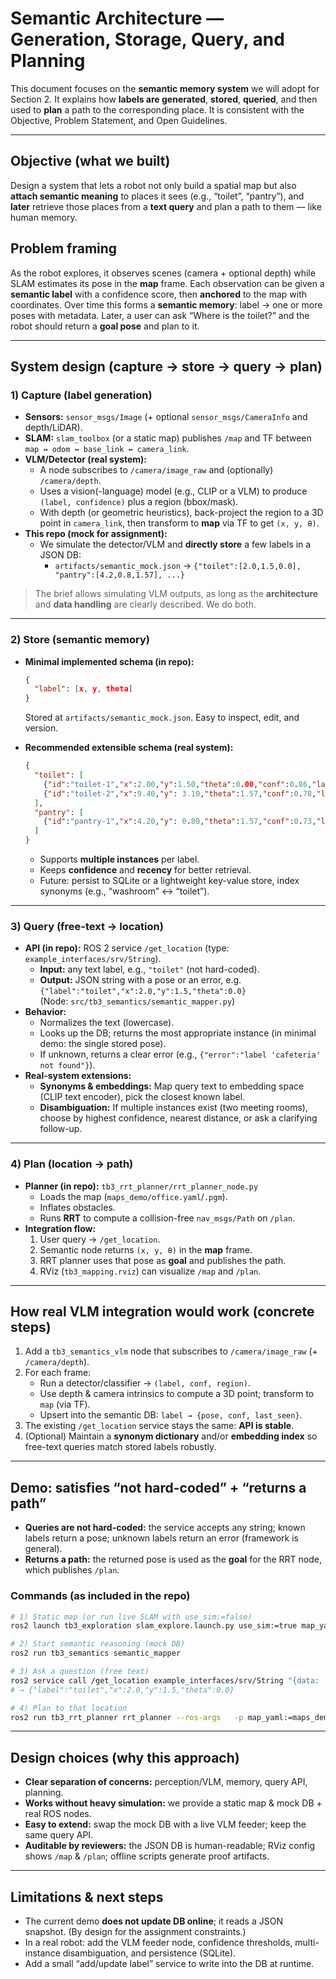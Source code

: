 # Semantic Architecture — Generation, Storage, Query, and Planning

This document focuses on the **semantic memory system** we will adopt for Section 2.
It explains how **labels are generated**, **stored**, **queried**, and then used to
**plan** a path to the corresponding place. It is consistent with the Objective,
Problem Statement, and Open Guidelines.

---

## Objective (what we built)
Design a system that lets a robot not only build a spatial map but also **attach semantic meaning**
to places it sees (e.g., “toilet”, “pantry”), and **later** retrieve those places from a **text query**
and plan a path to them — like human memory.

## Problem framing
As the robot explores, it observes scenes (camera + optional depth) while SLAM estimates its pose in the **map** frame.
Each observation can be given a **semantic label** with a confidence score, then **anchored** to the map with coordinates.
Over time this forms a **semantic memory**: label → one or more poses with metadata.
Later, a user can ask “Where is the toilet?” and the robot should return a **goal pose** and plan to it.

---

## System design (capture → store → query → plan)

### 1) Capture (label generation)
- **Sensors:** `sensor_msgs/Image` (+ optional `sensor_msgs/CameraInfo` and depth/LiDAR).
- **SLAM:** `slam_toolbox` (or a static map) publishes `/map` and TF between `map ↔ odom ↔ base_link ↔ camera_link`.
- **VLM/Detector (real system):**
  - A node subscribes to `/camera/image_raw` and (optionally) `/camera/depth`.
  - Uses a vision(-language) model (e.g., CLIP or a VLM) to produce `(label, confidence)` plus a region (bbox/mask).
  - With depth (or geometric heuristics), back-project the region to a 3D point in `camera_link`, then transform to **map** via TF to get `(x, y, θ)`.
- **This repo (mock for assignment):**
  - We simulate the detector/VLM and **directly store** a few labels in a JSON DB:
    - `artifacts/semantic_mock.json` → `{"toilet":[2.0,1.5,0.0], "pantry":[4.2,0.8,1.57], ...}`

> The brief allows simulating VLM outputs, as long as the **architecture** and **data handling** are clearly described. We do both.

---

### 2) Store (semantic memory)
- **Minimal implemented schema (in repo):**
  ```json
  {
    "label": [x, y, theta]
  }
  ```
  Stored at `artifacts/semantic_mock.json`. Easy to inspect, edit, and version.

- **Recommended extensible schema (real system):**
  ```json
  {
    "toilet": [
      {"id":"toilet-1","x":2.00,"y":1.50,"theta":0.00,"conf":0.86,"last_seen":"2025-08-01T12:34:56Z"},
      {"id":"toilet-2","x":9.40,"y": 3.10,"theta":1.57,"conf":0.78,"last_seen":"2025-08-02T09:10:00Z"}
    ],
    "pantry": [
      {"id":"pantry-1","x":4.20,"y": 0.80,"theta":1.57,"conf":0.73,"last_seen":"2025-08-01T12:40:00Z"}
    ]
  }
  ```
  - Supports **multiple instances** per label.
  - Keeps **confidence** and **recency** for better retrieval.
  - Future: persist to SQLite or a lightweight key-value store, index synonyms (e.g., “washroom” ↔ “toilet”).

---

### 3) Query (free-text → location)
- **API (in repo):** ROS 2 service `/get_location` (type: `example_interfaces/srv/String`).
  - **Input:** any text label, e.g., `"toilet"` (not hard-coded).
  - **Output:** JSON string with a pose or an error, e.g.  
    `{"label":"toilet","x":2.0,"y":1.5,"theta":0.0}`  
    (Node: `src/tb3_semantics/semantic_mapper.py`)
- **Behavior:**
  - Normalizes the text (lowercase).
  - Looks up the DB; returns the most appropriate instance (in minimal demo: the single stored pose).
  - If unknown, returns a clear error (e.g., `{"error":"label 'cafeteria' not found"}`).
- **Real-system extensions:**
  - **Synonyms & embeddings:** Map query text to embedding space (CLIP text encoder), pick the closest known label.
  - **Disambiguation:** If multiple instances exist (two meeting rooms), choose by highest confidence, nearest distance, or ask a clarifying follow-up.

---

### 4) Plan (location → path)
- **Planner (in repo):** `tb3_rrt_planner/rrt_planner_node.py`
  - Loads the map (`maps_demo/office.yaml`/`.pgm`).
  - Inflates obstacles.
  - Runs **RRT** to compute a collision-free `nav_msgs/Path` on `/plan`.
- **Integration flow:**
  1. User query → `/get_location`.
  2. Semantic node returns `(x, y, θ)` in the **map** frame.
  3. RRT planner uses that pose as **goal** and publishes the path.
  4. RViz (`tb3_mapping.rviz`) can visualize `/map` and `/plan`.

---

## How real VLM integration would work (concrete steps)
1. Add a `tb3_semantics_vlm` node that subscribes to `/camera/image_raw` (+ `/camera/depth`).
2. For each frame:
   - Run a detector/classifier → `(label, conf, region)`.
   - Use depth & camera intrinsics to compute a 3D point; transform to `map` (via TF).
   - Upsert into the semantic DB: `label → {pose, conf, last_seen}`.
3. The existing `/get_location` service stays the same: **API is stable**.
4. (Optional) Maintain a **synonym dictionary** and/or **embedding index** so free-text queries match stored labels robustly.

---

## Demo: satisfies “not hard-coded” + “returns a path”
- **Queries are not hard-coded:** the service accepts any string; known labels return a pose; unknown labels return an error (framework is general).
- **Returns a path:** the returned pose is used as the **goal** for the RRT node, which publishes `/plan`.

### Commands (as included in the repo)
```bash
# 1) Static map (or run live SLAM with use_sim:=false)
ros2 launch tb3_exploration slam_explore.launch.py use_sim:=true map_yaml:=maps_demo/office.yaml

# 2) Start semantic reasoning (mock DB)
ros2 run tb3_semantics semantic_mapper

# 3) Ask a question (free text)
ros2 service call /get_location example_interfaces/srv/String "{data: 'toilet'}"
# → {"label":"toilet","x":2.0,"y":1.5,"theta":0.0}

# 4) Plan to that location
ros2 run tb3_rrt_planner rrt_planner --ros-args   -p map_yaml:=maps_demo/office.yaml   -p goal:="[2.0, 1.5, 0.0]"
```

---

## Design choices (why this approach)
- **Clear separation of concerns:** perception/VLM, memory, query API, planning.
- **Works without heavy simulation:** we provide a static map & mock DB + real ROS nodes.
- **Easy to extend:** swap the mock DB with a live VLM feeder; keep the same query API.
- **Auditable by reviewers:** the JSON DB is human-readable; RViz config shows `/map` & `/plan`; offline scripts generate proof artifacts.

---

## Limitations & next steps
- The current demo **does not update DB online**; it reads a JSON snapshot. (By design for the assignment constraints.)
- In a real robot: add the VLM feeder node, confidence thresholds, multi-instance disambiguation, and persistence (SQLite).
- Add a small “add/update label” service to write into the DB at runtime.
